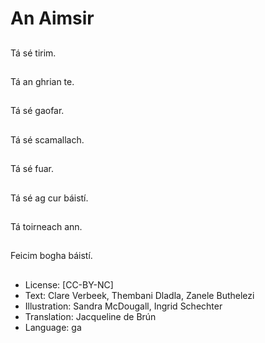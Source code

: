 # An Aimsir

##
Tá sé tirim.

##
Tá an ghrian te.

##
Tá sé gaofar.

##
Tá sé scamallach.

##
Tá sé fuar.

##
Tá sé ag cur báistí.

##
Tá toirneach ann.

##
Feicim bogha báistí.

##
* License: [CC-BY-NC]
* Text: Clare Verbeek, Thembani Dladla, Zanele Buthelezi
* Illustration: Sandra McDougall, Ingrid Schechter
* Translation: Jacqueline de Brún
* Language: ga

